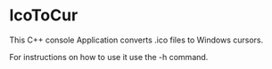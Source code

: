 IcoToCur
========

This C++ console Application converts .ico files to Windows cursors.

For instructions on how to use it use the -h command.
